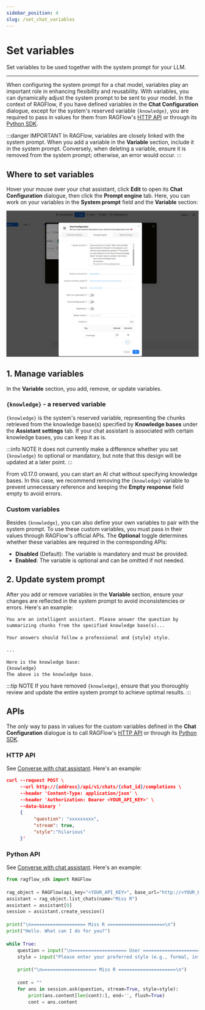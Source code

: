 ```yaml
---
sidebar_position: 4
slug: /set_chat_variables
---
```


# Set variables

Set variables to be used together with the system prompt for your LLM.

---

When configuring the system prompt for a chat model, variables play an important role in enhancing flexibility and reusability. With variables, you can dynamically adjust the system prompt to be sent to your model. In the context of RAGFlow, if you have defined variables in the **Chat Configuration** dialogue, except for the system's reserved variable `{knowledge}`, you are required to pass in values for them from RAGFlow's [HTTP API](../../references/http_api_reference.md#converse-with-chat-assistant) or through its [Python SDK](../../references/python_api_reference.md#converse-with-chat-assistant).

:::danger IMPORTANT
In RAGFlow, variables are closely linked with the system prompt. When you add a variable in the **Variable** section, include it in the system prompt. Conversely, when deleting a variable, ensure it is removed from the system prompt; otherwise, an error would occur.
:::

## Where to set variables

Hover your mouse over your chat assistant, click **Edit** to open its **Chat Configuration** dialogue, then click the **Prompt engine** tab. Here, you can work on your variables in the **System prompt** field and the **Variable** section:

![set_variables](https://raw.githubusercontent.com/infiniflow/ragflow-docs/main/images/prompt_engine.jpg)

## 1. Manage variables

In the **Variable** section, you add, remove, or update variables.

### `{knowledge}` - a reserved variable

`{knowledge}` is the system's reserved variable, representing the chunks retrieved from the knowledge base(s) specified by **Knowledge bases** under the **Assistant settings** tab. If your chat assistant is associated with certain knowledge bases, you can keep it as is.

:::info NOTE
It does not currently make a difference whether you set `{knowledge}` to optional or mandatory, but note that this design will be updated at a later point.
:::

From v0.17.0 onward, you can start an AI chat without specifying knowledge bases. In this case, we recommend removing the `{knowledge}` variable to prevent unnecessary reference and keeping the **Empty response** field empty to avoid errors.

### Custom variables

Besides `{knowledge}`, you can also define your own variables to pair with the system prompt. To use these custom variables, you must pass in their values through RAGFlow's official APIs. The **Optional** toggle determines whether these variables are required in the corresponding APIs:

- **Disabled** (Default): The variable is mandatory and must be provided.
- **Enabled**: The variable is optional and can be omitted if not needed.



## 2. Update system prompt

After you add or remove variables in the **Variable** section, ensure your changes are reflected in the system prompt to avoid inconsistencies or errors. Here's an example:

```
You are an intelligent assistant. Please answer the question by summarizing chunks from the specified knowledge base(s)...

Your answers should follow a professional and {style} style.

...

Here is the knowledge base:
{knowledge}
The above is the knowledge base.
```

:::tip NOTE
If you have removed `{knowledge}`, ensure that you thoroughly review and update the entire system prompt to achieve optimal results.
:::

## APIs

The *only* way to pass in values for the custom variables defined in the **Chat Configuration** dialogue is to call RAGFlow's [HTTP API](../../references/http_api_reference.md#converse-with-chat-assistant) or through its [Python SDK](../../references/python_api_reference.md#converse-with-chat-assistant).

### HTTP API

See [Converse with chat assistant](../../references/http_api_reference.md#converse-with-chat-assistant). Here's an example:

```json {9}
curl --request POST \
     --url http://{address}/api/v1/chats/{chat_id}/completions \
     --header 'Content-Type: application/json' \
     --header 'Authorization: Bearer <YOUR_API_KEY>' \
     --data-binary '
     {
          "question": "xxxxxxxxx",
          "stream": true,
          "style":"hilarious"
     }'
```

### Python API

See [Converse with chat assistant](../../references/python_api_reference.md#converse-with-chat-assistant). Here's an example:

```python {18}
from ragflow_sdk import RAGFlow

rag_object = RAGFlow(api_key="<YOUR_API_KEY>", base_url="http://<YOUR_BASE_URL>:9380")
assistant = rag_object.list_chats(name="Miss R")
assistant = assistant[0]
session = assistant.create_session()    

print("\n==================== Miss R =====================\n")
print("Hello. What can I do for you?")

while True:
    question = input("\n==================== User =====================\n> ")
    style = input("Please enter your preferred style (e.g., formal, informal, hilarious): ")
    
    print("\n==================== Miss R =====================\n")
    
    cont = ""
    for ans in session.ask(question, stream=True, style=style):
        print(ans.content[len(cont):], end='', flush=True)
        cont = ans.content
```

